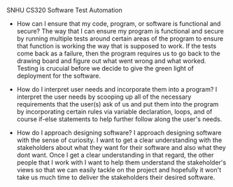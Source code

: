 SNHU CS320 Software Test Automation
- How can I ensure that my code, program, or software is functional and secure?
The way that I can ensure my program is functional and secure by running multiple tests around certain areas of the program
to ensure that function is working the way that is supposed to work. If the tests come back as a failure, then the program requires
us to go back to the drawing board and figure out what went wrong and what worked. Testing is crucuial before we decide to
give the green light of deployment for the software.

- How do I interpret user needs and incorporate them into a program?
I interpret the user needs by scooping up all of the necessary requirements that the user(s) ask of us and put them into the
program by incorporating certain rules via variable declaration, loops, and of course if-else statements to help further
follow along the user's needs.

- How do I approach designing software?
I approach designing software with the sense of curiosity. I want to get a clear understanding with the stakeholders about what they
want for their software and also what they dont want. Once I get a clear understanding in that regard, the other people that I work
with I want to help them understand the stakeholder's views so that we can easily tackle on the project and hopefully it won't
take us much time to deliver the stakeholders their desired software.
